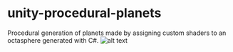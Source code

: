 # unity-procedural-planets
Procedural generation of planets made by assigning custom shaders to an octasphere generated with C#.
![alt text](https://i.imgur.com/B4T1rrW.png)
